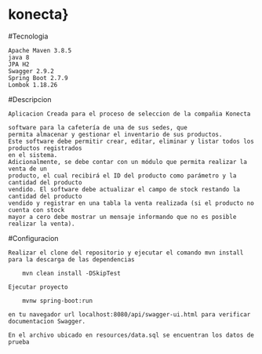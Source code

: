 # konecta}

#Tecnologia
	
	Apache Maven 3.8.5
	java 8
	JPA H2	
	Swagger 2.9.2
	Spring Boot 2.7.9
	Lombok 1.18.26
	
	
#Descripcion

	Aplicacion Creada para el proceso de seleccion de la compañia Konecta

	software para la cafetería de una de sus sedes, que
	permita almacenar y gestionar el inventario de sus productos.
	Este software debe permitir crear, editar, eliminar y listar todos los productos registrados
	en el sistema.
	Adicionalmente, se debe contar con un módulo que permita realizar la venta de un
	producto, el cual recibirá el ID del producto como parámetro y la cantidad del producto
	vendido. El software debe actualizar el campo de stock restando la cantidad del producto
	vendido y registrar en una tabla la venta realizada (si el producto no cuenta con stock
	mayor a cero debe mostrar un mensaje informando que no es posible realizar la venta).
	
#Configuracion

	Realizar el clone del repositorio y ejecutar el comando mvn install para la descarga de las dependencias

		mvn clean install -DSkipTest
	
	Ejecutar proyecto 
	
		mvnw spring-boot:run
		
	en tu navegador url localhost:8080/api/swagger-ui.html para verificar documentacion Swagger.
	
	En el archivo ubicado en resources/data.sql se encuentran los datos de prueba
		

